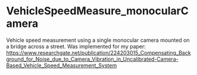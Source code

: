 # VehicleSpeedMeasure_monocularCamera
Vehicle speed measurement using a single monocular camera mounted on a bridge across a street. Was implemented for my paper: https://www.researchgate.net/publication/224203015_Compensating_Background_for_Noise_due_to_Camera_Vibration_in_Uncalibrated-Camera-Based_Vehicle_Speed_Measurement_System
